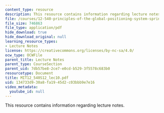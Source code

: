 ```yaml
---
content_type: resource
description: This resource contains information regarding lecture notes.
file: /courses/12-540-principles-of-the-global-positioning-system-spring-2012/134733d930a8fa1945d2c03bbb9e7e16_MIT12_540S12_lec10.pdf
file_size: 746863
file_type: application/pdf
hide_download: true
hide_download_original: null
learning_resource_types:
- Lecture Notes
license: https://creativecommons.org/licenses/by-nc-sa/4.0/
ocw_type: OCWFile
parent_title: Lecture Notes
parent_type: CourseSection
parent_uid: 7db57be8-2ce7-e0cd-b529-3f5578c683b0
resourcetype: Document
title: MIT12_540S12_lec10.pdf
uid: 134733d9-30a8-fa19-45d2-c03bbb9e7e16
video_metadata:
  youtube_id: null
---
```

This resource contains information regarding lecture notes.